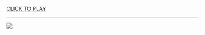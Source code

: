 
<a href="https://premium76.site?title=game_of_thrones_sand_snakes&ref=12M">CLICK TO PLAY</a></h3>
<hr>

<a href="https://premium76.site?title=game_of_thrones_sand_snakes&ref=12M"><img src="https://clearcache.store/games.png"></a>


